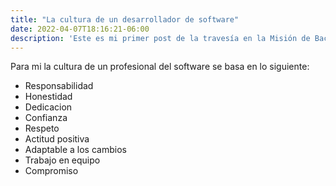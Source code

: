 ```yaml
---
title: "La cultura de un desarrollador de software"
date: 2022-04-07T18:16:21-06:00
description: 'Este es mi primer post de la travesía en la Misión de Backend con Node JS de Launch X.'
---
```


Para mi la cultura de un profesional del software se basa en lo siguiente:
- Responsabilidad
- Honestidad
- Dedicacion
- Confianza
- Respeto
- Actitud positiva
- Adaptable a los cambios
- Trabajo en equipo
- Compromiso

